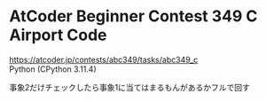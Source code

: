 # AtCoder Beginner Contest 349 C Airport Code  
https://atcoder.jp/contests/abc349/tasks/abc349_c  
Python (CPython 3.11.4)  

事象2だけチェックしたら事象1に当てはまるもんがあるかフルで回す